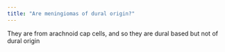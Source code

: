 ```yaml
---
title: "Are meningiomas of dural origin?"
---
```

They are from arachnoid cap cells, and so they are dural based but not of dural origin

